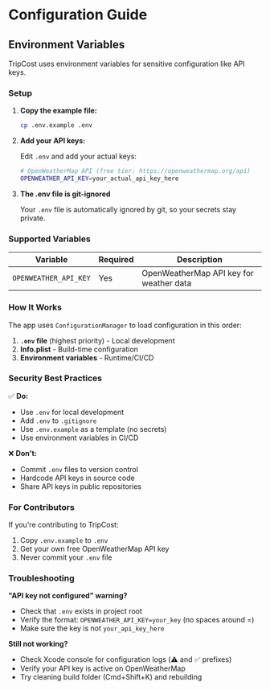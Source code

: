# Configuration Guide

## Environment Variables

TripCost uses environment variables for sensitive configuration like API keys.

### Setup

1. **Copy the example file:**
   ```bash
   cp .env.example .env
   ```

2. **Add your API keys:**
   
   Edit `.env` and add your actual keys:
   ```bash
   # OpenWeatherMap API (free tier: https://openweathermap.org/api)
   OPENWEATHER_API_KEY=your_actual_api_key_here
   ```

3. **The .env file is git-ignored**
   
   Your `.env` file is automatically ignored by git, so your secrets stay private.

### Supported Variables

| Variable | Required | Description |
|----------|----------|-------------|
| `OPENWEATHER_API_KEY` | Yes | OpenWeatherMap API key for weather data |

### How It Works

The app uses `ConfigurationManager` to load configuration in this order:

1. **`.env` file** (highest priority) - Local development
2. **Info.plist** - Build-time configuration
3. **Environment variables** - Runtime/CI/CD

### Security Best Practices

✅ **Do:**
- Use `.env` for local development
- Add `.env` to `.gitignore`
- Use `.env.example` as a template (no secrets)
- Use environment variables in CI/CD

❌ **Don't:**
- Commit `.env` files to version control
- Hardcode API keys in source code
- Share API keys in public repositories

### For Contributors

If you're contributing to TripCost:

1. Copy `.env.example` to `.env`
2. Get your own free OpenWeatherMap API key
3. Never commit your `.env` file

### Troubleshooting

**"API key not configured" warning?**
- Check that `.env` exists in project root
- Verify the format: `OPENWEATHER_API_KEY=your_key` (no spaces around =)
- Make sure the key is not `your_api_key_here`

**Still not working?**
- Check Xcode console for configuration logs (⚠️ and ✅ prefixes)
- Verify your API key is active on OpenWeatherMap
- Try cleaning build folder (Cmd+Shift+K) and rebuilding
